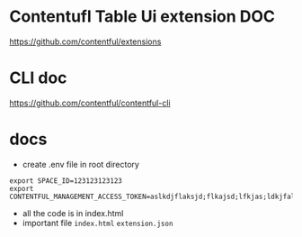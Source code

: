 # Contentufl Table Ui extension DOC
https://github.com/contentful/extensions

# CLI doc
https://github.com/contentful/contentful-cli

# docs
- create .env file in root directory
```
export SPACE_ID=123123123123
export CONTENTFUL_MANAGEMENT_ACCESS_TOKEN=aslkdjflaksjd;flkajsd;lfkjas;ldkjfal;skdjf;asjdf;asjd;f
```

- all the code is in index.html
- important file `index.html` `extension.json`
